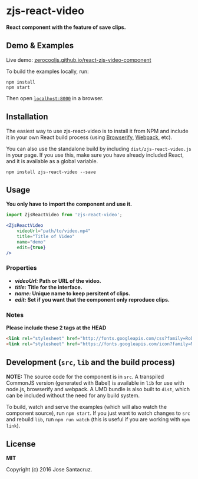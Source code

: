 # zjs-react-video

__React component with the feature of save clips.__


## Demo & Examples

Live demo: [zerocooljs.github.io/react-zjs-video-component](http://zerocooljs.github.io/react-zjs-video-component/)

To build the examples locally, run:

```
npm install
npm start
```

Then open [`localhost:8000`](http://localhost:8000) in a browser.


## Installation

The easiest way to use zjs-react-video is to install it from NPM and include it in your own React build process (using [Browserify](http://browserify.org), [Webpack](http://webpack.github.io/), etc).

You can also use the standalone build by including `dist/zjs-react-video.js` in your page. If you use this, make sure you have already included React, and it is available as a global variable.

```npm
npm install zjs-react-video --save
```


## Usage

__You only have to import the component and use it.__

```jsx harmony
import ZjsReactVideo from 'zjs-react-video';

<ZjsReactVideo
	videoUrl="path/to/video.mp4"
	title="Title of Video"
	name="demo"
	edit={true}
/>
```

### Properties

* __*videoUrl:* Path or URL of the video.__
* __*title:* Title for the interface.__
* __*name:* Unique name to keep persitent of clips.__
* __*edit:* Set if you want that the component only reproduce clips.__

### Notes

__Please include these 2 tags at the HEAD__

```html
<link rel="stylesheet" href="http://fonts.googleapis.com/css?family=Roboto:300,400,500,700" type="text/css">
<link rel="stylesheet" href="https://fonts.googleapis.com/icon?family=Material+Icons">
```

## Development (`src`, `lib` and the build process)

**NOTE:** The source code for the component is in `src`. A transpiled CommonJS version (generated with Babel) is available in `lib` for use with node.js, browserify and webpack. A UMD bundle is also built to `dist`, which can be included without the need for any build system.

To build, watch and serve the examples (which will also watch the component source), run `npm start`. If you just want to watch changes to `src` and rebuild `lib`, run `npm run watch` (this is useful if you are working with `npm link`).

## License

__MIT__

Copyright (c) 2016 Jose Santacruz.

